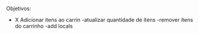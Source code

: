 Objetivos:

- X Adicionar itens ao carrin
-atualizar quantidade de itens
-remover itens do carrinho
-add locals